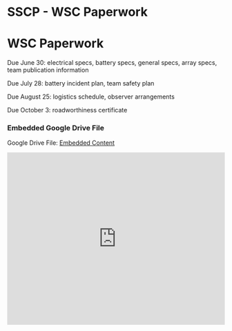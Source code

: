 # SSCP - WSC Paperwork

# WSC Paperwork

Due June 30: electrical specs, battery specs, general specs, array specs, team publication information

Due July 28: battery incident plan, team safety plan

Due August 25: logistics schedule, observer arrangements

Due October 3: roadworthiness certificate

[](https://drive.google.com/folderview?id=1tcHt_a9C08o4sq0apRXFm22mW5kVfdd1)

### Embedded Google Drive File

Google Drive File: [Embedded Content](https://drive.google.com/embeddedfolderview?id=1tcHt_a9C08o4sq0apRXFm22mW5kVfdd1#list)

<iframe width="100%" height="400" src="https://drive.google.com/embeddedfolderview?id=1tcHt_a9C08o4sq0apRXFm22mW5kVfdd1#list" frameborder="0"></iframe>


